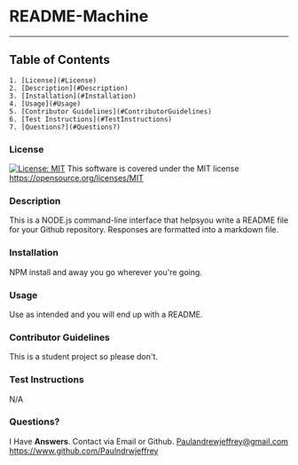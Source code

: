 
  # README-Machine

  ***

  ## Table of Contents
    1. [License](#License)
    2. [Description](#Description)
    3. [Installation](#Installation)
    4. [Usage](#Usage)
    5. [Contributor Guidelines](#ContributorGuidelines)
    6. [Test Instructions](#TestInstructions)
    7. [Questions?](#Questions?)

  ### License
  [![License: MIT](https://img.shields.io/badge/License-MIT-yellow.svg)](https://opensource.org/licenses/MIT)    This software is covered under the MIT license <https://opensource.org/licenses/MIT>
 
  ### Description
  This is a NODE.js command-line interface that helpsyou write a README file for your Github repository. Responses are formatted into a markdown file.

  ### Installation
  NPM install and away you go wherever you're going.

  ### Usage
  Use as intended and you will end up with a README.

  ### Contributor Guidelines
  This is a student project so please don't.

  ### Test Instructions
  N/A
 
  ### Questions? 
  I Have **Answers**. Contact via Email or Github.
  <Paulandrewjeffrey@gmail.com>
  <https://www.github.com/Paulndrwjeffrey>
  